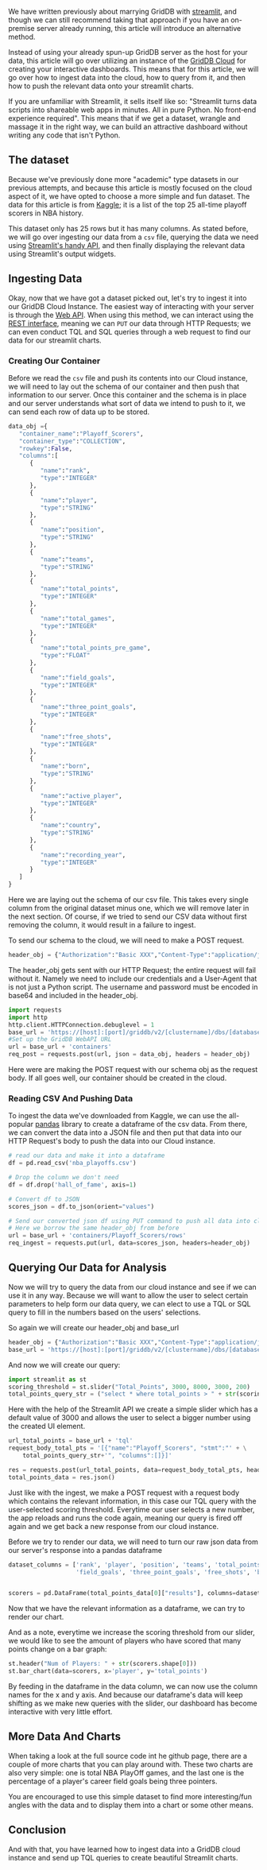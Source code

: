 We have written previously about marrying GridDB with [streamlit](https://griddb.net/en/blog/create-interactive-dashboard-with-streamlit-python-and-griddb/), and though we can still recommend taking that approach if you have an on-premise server already running, this article will introduce an alternative method. 

Instead of using your already spun-up GridDB server as the host for your data, this article will go over utilizing an instance of the [GridDB Cloud]() for creating your interactive dashboards. This means that for this article, we will go over how to ingest data into the cloud, how to query from it, and then how to push the relevant data onto your streamlit charts. 

If you are unfamiliar with Streamlit, it sells itself like so: "Streamlit turns data scripts into shareable web apps in minutes. All in pure Python. No front‑end experience required". This means that if we get a dataset, wrangle and massage it in the right way, we can build an attractive dashboard without writing any code that isn't Python. 

## The dataset

Because we've previously done more "academic" type datasets in our previous attempts, and because this article is mostly focused on the cloud aspect of it, we have opted to choose a more simple and fun dataset. The data for this article is from [Kaggle](https://www.kaggle.com/datasets/isaienkov/nba-top-25-alltime-playoff-scorers); it is a list of the top 25 all-time playoff scorers in NBA history. 

This dataset only has 25 rows but it has many columns. As stated before, we will go over ingesting our data from a `csv` file, querying the data we need using [Streamlit's handy API](https://docs.streamlit.io/library/api-reference), and then finally displaying the relevant data using Streamlit's output widgets.

## Ingesting Data

Okay, now that we have got a dataset picked out, let's try to ingest it into our GridDB Cloud Instance. The easiest way of interacting with your server is through the [Web API](https://griddb.net/en/blog/griddb-webapi/). When using this method, we can interact using the [REST interface](https://restfulapi.net/), meaning we can `PUT` our data through HTTP Requests; we can even conduct TQL and SQL queries through a web request to find our data for our streamlit charts.

### Creating Our Container

Before we read the `csv` file and push its contents into our Cloud instance, we will need to lay out the schema of our container and then push that information to our server. Once this container and the schema is in place and our server understands what sort of data we intend to push to it, we can send each row of data up to be stored.

```python
data_obj ={
   "container_name":"Playoff_Scorers",
   "container_type":"COLLECTION", 
   "rowkey":False,
   "columns":[
      {
         "name":"rank",
         "type":"INTEGER"
      },
      {
         "name":"player",
         "type":"STRING"
      },
      {
         "name":"position",
         "type":"STRING"
      },
      {
         "name":"teams",
         "type":"STRING"
      },
      {
         "name":"total_points",
         "type":"INTEGER"
      },
      {
         "name":"total_games",
         "type":"INTEGER"
      },
      {
         "name":"total_points_pre_game",
         "type":"FLOAT"
      },
      {
         "name":"field_goals",
         "type":"INTEGER"
      },
      {
         "name":"three_point_goals",
         "type":"INTEGER"
      },
      {
         "name":"free_shots",
         "type":"INTEGER"
      },
      {
         "name":"born",
         "type":"STRING"
      },
      {
         "name":"active_player",
         "type":"INTEGER"
      },
      {
         "name":"country",
         "type":"STRING"
      },
      {
         "name":"recording_year",
         "type":"INTEGER"
      }
   ]
}
```

Here we are laying out the schema of our csv file. This takes every single column from the original dataset minus one, which we will remove later in the next section. Of course, if we tried to send our CSV data without first removing the column, it would result in a failure to ingest.

To send our schema to the cloud, we will need to make a POST request.

```python 
header_obj = {"Authorization":"Basic XXX","Content-Type":"application/json; charset=UTF-8","User-Agent":"PostmanRuntime/7.29.0"}
```

The header_obj gets sent with our HTTP Request; the entire request will fail without it. Namely we need to include our credentials and a User-Agent that is not just a Python script. The username and password must be encoded in base64 and included in the header_obj.

```python
import requests
import http
http.client.HTTPConnection.debuglevel = 1
base_url = 'https://[host]:[port]/griddb/v2/[clustername]/dbs/[database_name]/'
#Set up the GridDB WebAPI URL
url = base_url + 'containers'
req_post = requests.post(url, json = data_obj, headers = header_obj)
```

Here were are making the POST request with our schema obj as the request body. If all goes well, our container should be created in the cloud.

### Reading CSV And Pushing Data 

To ingest the data we've downloaded from Kaggle, we can use the all-popular [pandas](https://pandas.pydata.org/) library to create a dataframe of the csv data. From there, we can convert the data into a JSON file and then put that data into our HTTP Request's body to push the data into our Cloud instance. 

```python
# read our data and make it into a dataframe
df = pd.read_csv('nba_playoffs.csv')

# Drop the column we don't need
df = df.drop('hall_of_fame', axis=1)

# Convert df to JSON
scores_json = df.to_json(orient="values")

# Send our converted json df using PUT command to push all data into cloud
# Here we borrow the same header_obj from before
url = base_url + 'containers/Playoff_Scorers/rows'
req_ingest = requests.put(url, data=scores_json, headers=header_obj)
```

## Querying Our Data for Analysis

Now we will try to query the data from our cloud instance and see if we can use it in any way. Because we will want to allow the user to select certain parameters to help form our data query, we can elect to use a TQL or SQL query to fill in the numbers based on the users' selections. 

So again we will create our header_obj and base_url

```python
header_obj = {"Authorization":"Basic XXX","Content-Type":"application/json; charset=UTF-8","User-Agent":"PostmanRuntime/7.29.0"}
base_url = 'https://[host]:[port]/griddb/v2/[clustername]/dbs/[database_name]/'
```

And now we will create our query: 

```python
import streamlit as st
scoring_threshold = st.slider("Total_Points", 3000, 8000, 3000, 200)
total_points_query_str = ("select * where total_points > " + str(scoring_threshold))
```

Here with the help of the Streamlit API we create a simple slider which has a default value of 3000 and allows the user to select a bigger number using the created UI element. 

```python
url_total_points = base_url + 'tql'
request_body_total_pts = '[{"name":"Playoff_Scorers", "stmt":"' + \
    total_points_query_str+'", "columns":[]}]'

res = requests.post(url_total_points, data=request_body_total_pts, headers=header_obj)
total_points_data = res.json()  
```

Just like with the ingest, we make a POST request with a request body which contains the relevant information, in this case our TQL query with the user-selected scoring threshold. Everytime our user selects a new number, the app reloads and runs the code again, meaning our query is fired off again and we get back a new response from our cloud instance.

Before we try to render our data, we will need to turn our raw json data from our server's response into a pandas dataframe

```python
dataset_columns = ['rank', 'player', 'position', 'teams', 'total_points', 'total_games', 'total_points_pre_game',
                   'field_goals', 'three_point_goals', 'free_shots', 'born', 'active_player', 'country', 'recording_year']


scorers = pd.DataFrame(total_points_data[0]["results"], columns=dataset_columns)
```

Now that we have the relevant information as a dataframe, we can try to render our chart.

And as a note, everytime we increase the scoring threshold from our slider, we would like to see the amount of players who have scored that many points change on a bar graph:

```python
st.header("Num of Players: " + str(scorers.shape[0]))
st.bar_chart(data=scorers, x='player', y='total_points')
```
By feeding in the dataframe in the data column, we can now use the column names for the x and y axis. And because our dataframe's data will keep shifting as we make new queries with the slider, our dashboard has become interactive with very little effort.

## More Data And Charts

When taking a look at the full source code int he github page, there are a couple of more charts that you can play around with. These two charts are also very simple: one is total NBA PlayOff games, and the last one is the percentage of a player's career field goals being three pointers.

You are encouraged to use this simple dataset to find more interesting/fun angles with the data and to display them into a chart or some other means.

## Conclusion

And with that, you have learned how to ingest data into a GridDB cloud instance and send up TQL queries to create beautiful Streamlit charts.